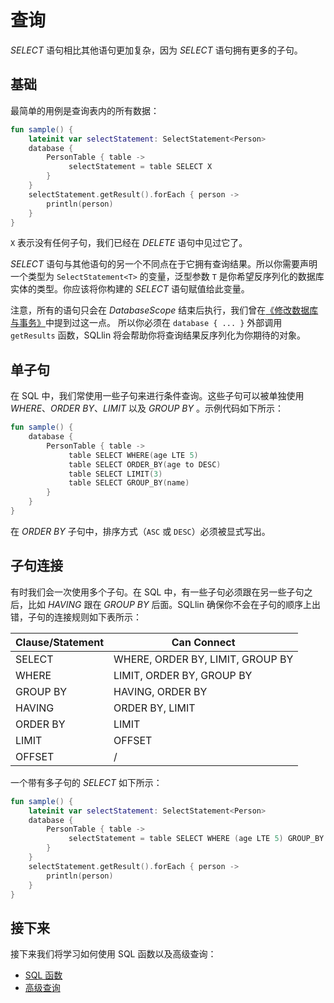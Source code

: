 # 查询

_SELECT_ 语句相比其他语句更加复杂，因为 _SELECT_ 语句拥有更多的子句。

## 基础

最简单的用例是查询表内的所有数据：

```kotlin
fun sample() {
    lateinit var selectStatement: SelectStatement<Person>
    database {
        PersonTable { table ->
             selectStatement = table SELECT X
        }
    }
    selectStatement.getResult().forEach { person ->
        println(person)
    }
}
```

`X` 表示没有任何子句，我们已经在 _DELETE_ 语句中见过它了。

_SELECT_ 语句与其他语句的另一个不同点在于它拥有查询结果。所以你需要声明一个类型为 `SelectStatement<T>`
的变量，泛型参数 `T` 是你希望反序列化的数据库实体的类型。你应该将你构建的 _SELECT_ 语句赋值给此变量。

注意，所有的语句只会在 _DatabaseScope_ 结束后执行，我们曾在[《修改数据库与事务》](modify-database-and-transaction-cn.md)中提到过这一点。
所以你必须在 `database { ... }` 外部调用 `getResults` 函数，SQLlin 将会帮助你将查询结果反序列化为你期待的对象。

## 单子句

在 SQL 中，我们常使用一些子句来进行条件查询。这些子句可以被单独使用 _WHERE_、_ORDER BY_、_LIMIT_ 以及
_GROUP BY_ 。示例代码如下所示：

```kotlin
fun sample() {
    database {
        PersonTable { table ->
             table SELECT WHERE(age LTE 5)
             table SELECT ORDER_BY(age to DESC)
             table SELECT LIMIT(3)
             table SELECT GROUP_BY(name)
        }
    }
}
```

在 _ORDER BY_ 子句中，排序方式（`ASC` 或 `DESC`）必须被显式写出。

## 子句连接

有时我们会一次使用多个子句。在 SQL 中，有一些子句必须跟在另一些子句之后，比如 _HAVING_ 跟在 _GROUP BY_ 后面。SQLlin
确保你不会在子句的顺序上出错，子句的连接规则如下表所示：

|Clause/Statement| Can Connect                      |
|---|----------------------------------|
|SELECT| WHERE, ORDER BY, LIMIT, GROUP BY |
|WHERE| LIMIT, ORDER BY, GROUP BY        |
|GROUP BY| HAVING, ORDER BY                 |
|HAVING| ORDER BY, LIMIT                  |
|ORDER BY| LIMIT                            |
|LIMIT| OFFSET                           |
|OFFSET| /                                |

一个带有多子句的 _SELECT_ 如下所示：

```kotlin
fun sample() {
    lateinit var selectStatement: SelectStatement<Person>
    database {
        PersonTable { table ->
             selectStatement = table SELECT WHERE (age LTE 5) GROUP_BY age HAVING (upper(name) EQ "TOM") ORDER_BY (age to DESC) LIMIT 2 OFFSET 1
        }
    }
    selectStatement.getResult().forEach { person ->
        println(person)
    }
}
```

## 接下来

接下来我们将学习如何使用 SQL 函数以及高级查询：

- [SQL 函数](sql-functions-cn.md)
- [高级查询](advanced-query-cn.md)
